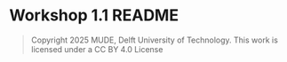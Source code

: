 # Workshop 1.1 README

> Copyright 2025 MUDE, Delft University of Technology. This work is licensed under a CC BY 4.0 License
